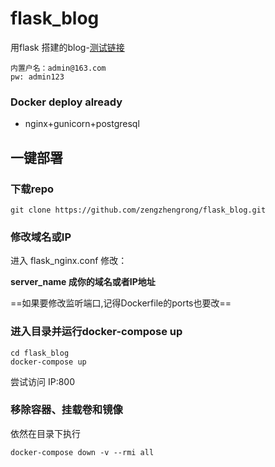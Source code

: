 # flask_blog
用flask 搭建的blog-[测试链接](http://47.106.195.247:800)
```
内置户名：admin@163.com
pw: admin123
```
### Docker deploy already
 - nginx+gunicorn+postgresql

## 一键部署

### 下载repo
```
git clone https://github.com/zengzhengrong/flask_blog.git
```

### 修改域名或IP
进入 flask_nginx.conf 修改：  

**server_name 成你的域名或者IP地址**  

==如果要修改监听端口,记得Dockerfile的ports也要改==

### 进入目录并运行docker-compose up

```
cd flask_blog
docker-compose up
```
尝试访问 IP:800

### 移除容器、挂载卷和镜像

依然在目录下执行
```
docker-compose down -v --rmi all
```


